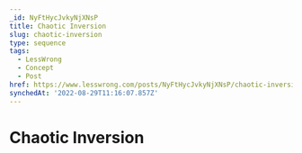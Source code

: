 ```yaml
---
_id: NyFtHycJvkyNjXNsP
title: Chaotic Inversion
slug: chaotic-inversion
type: sequence
tags:
  - LessWrong
  - Concept
  - Post
href: https://www.lesswrong.com/posts/NyFtHycJvkyNjXNsP/chaotic-inversion
synchedAt: '2022-08-29T11:16:07.857Z'
---
```

# Chaotic Inversion

